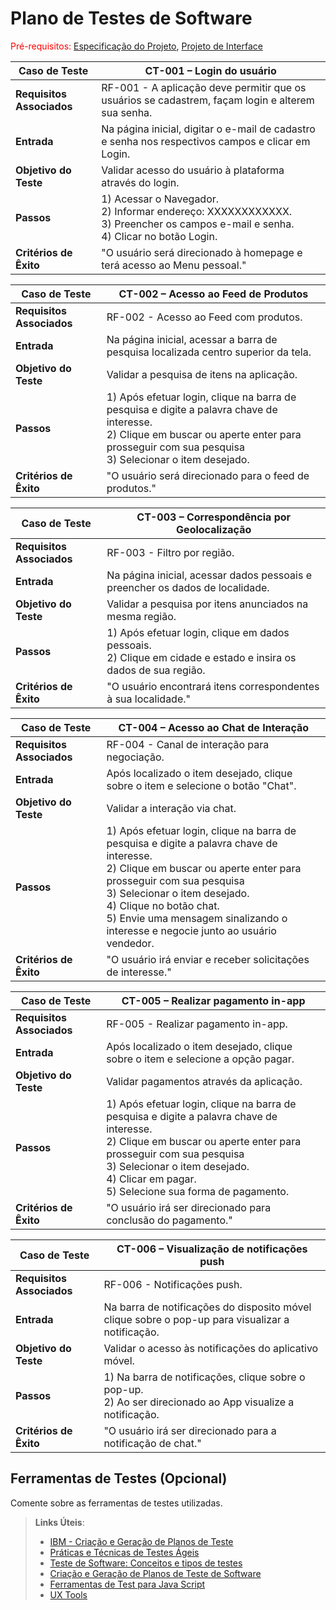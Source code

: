 # Plano de Testes de Software

<span style="color:red">Pré-requisitos: <a href="2-Especificação do Projeto.md"> Especificação do Projeto</a></span>, <a href="3-Projeto de Interface.md"> Projeto de Interface</a>

|Caso de Teste |CT-001 – Login do usuário |
|--------------------|-----------------------------------------------------------------------------------------------------------------------|
|**Requisitos Associados** | RF-001 - A aplicação deve permitir que os usuários se cadastrem, façam login e alterem sua senha.|
|**Entrada** | Na página inicial, digitar o e-mail de cadastro e senha nos respectivos campos e clicar em Login. |
|**Objetivo do Teste** | Validar acesso do usuário à plataforma através do login. |
|**Passos** | 1) Acessar o Navegador. <br>2) Informar endereço: XXXXXXXXXXXX. <br>3) Preencher os campos e-mail e senha.<br>4) Clicar no botão Login. |
|**Critérios de Êxito** | "O usuário será direcionado à homepage e terá acesso ao Menu pessoal." |

|Caso de Teste |CT-002 – Acesso ao Feed de Produtos |
|--------------------|-----------------------------------------------------------------------------------------------------------------------|
|**Requisitos Associados** | RF-002 - Acesso ao Feed com produtos.|
|**Entrada** | Na página inicial, acessar a barra de pesquisa localizada centro superior da tela. |
|**Objetivo do Teste** | Validar a pesquisa de itens na aplicação. |
|**Passos** | 1) Após efetuar login, clique na barra de pesquisa e digite a palavra chave de interesse. <br>2) Clique em buscar ou aperte enter para prosseguir com sua pesquisa <br>3) Selecionar o item desejado.
|**Critérios de Êxito** | "O usuário será direcionado para o feed de produtos." |

|Caso de Teste |CT-003 – Correspondência por Geolocalização |
|--------------------|-----------------------------------------------------------------------------------------------------------------------|
|**Requisitos Associados** | RF-003 - Filtro por região.|
|**Entrada** | Na página inicial, acessar dados pessoais e preencher os dados de localidade. |
|**Objetivo do Teste** | Validar a pesquisa por itens anunciados na mesma região. |
|**Passos** | 1) Após efetuar login, clique em dados pessoais. <br>2) Clique em cidade e estado e insira os dados de sua região.
|**Critérios de Êxito** | "O usuário encontrará itens correspondentes à sua localidade." |

|Caso de Teste |CT-004 – Acesso ao Chat de Interação |
|--------------------|-----------------------------------------------------------------------------------------------------------------------|
|**Requisitos Associados** | RF-004 - Canal de interação para negociação.|
|**Entrada** | Após localizado o item desejado, clique sobre o item e selecione o botão "Chat". |
|**Objetivo do Teste** | Validar a interação via chat. |
|**Passos** | 1) Após efetuar login, clique na barra de pesquisa e digite a palavra chave de interesse. <br>2) Clique em buscar ou aperte enter para prosseguir com sua pesquisa <br>3) Selecionar o item desejado. <br>4) Clique no botão chat. <br>5) Envie uma mensagem sinalizando o interesse e negocie junto ao usuário vendedor.
|**Critérios de Êxito** | "O usuário irá enviar e receber solicitações de interesse." |

|Caso de Teste |CT-005 – Realizar pagamento in-app |
|--------------------|-----------------------------------------------------------------------------------------------------------------------|
|**Requisitos Associados** | RF-005 - Realizar pagamento in-app.|
|**Entrada** | Após localizado o item desejado, clique sobre o item e selecione a opção pagar. |
|**Objetivo do Teste** | Validar pagamentos através da aplicação. |
|**Passos** | 1) Após efetuar login, clique na barra de pesquisa e digite a palavra chave de interesse. <br>2) Clique em buscar ou aperte enter para prosseguir com sua pesquisa <br>3) Selecionar o item desejado. <br>4) Clicar em pagar. <br>5) Selecione sua forma de pagamento.
|**Critérios de Êxito** | "O usuário irá ser direcionado para conclusão do pagamento." |

|Caso de Teste |CT-006 – Visualização de notificações push |
|--------------------|-----------------------------------------------------------------------------------------------------------------------|
|**Requisitos Associados** | RF-006 - Notificações push.|
|**Entrada** | Na barra de notificações do disposito móvel clique sobre o pop-up para visualizar a notificação. |
|**Objetivo do Teste** | Validar o acesso às notificações do aplicativo móvel. |
|**Passos** | 1) Na barra de notificações, clique sobre o pop-up. <br>2) Ao ser direcionado ao App visualize a notificação.
|**Critérios de Êxito** | "O usuário irá ser direcionado para a notificação de chat." |

 
## Ferramentas de Testes (Opcional)

Comente sobre as ferramentas de testes utilizadas.
 
> **Links Úteis**:
> - [IBM - Criação e Geração de Planos de Teste](https://www.ibm.com/developerworks/br/local/rational/criacao_geracao_planos_testes_software/index.html)
> - [Práticas e Técnicas de Testes Ágeis](http://assiste.serpro.gov.br/serproagil/Apresenta/slides.pdf)
> -  [Teste de Software: Conceitos e tipos de testes](https://blog.onedaytesting.com.br/teste-de-software/)
> - [Criação e Geração de Planos de Teste de Software](https://www.ibm.com/developerworks/br/local/rational/criacao_geracao_planos_testes_software/index.html)
> - [Ferramentas de Test para Java Script](https://geekflare.com/javascript-unit-testing/)
> - [UX Tools](https://uxdesign.cc/ux-user-research-and-user-testing-tools-2d339d379dc7)
